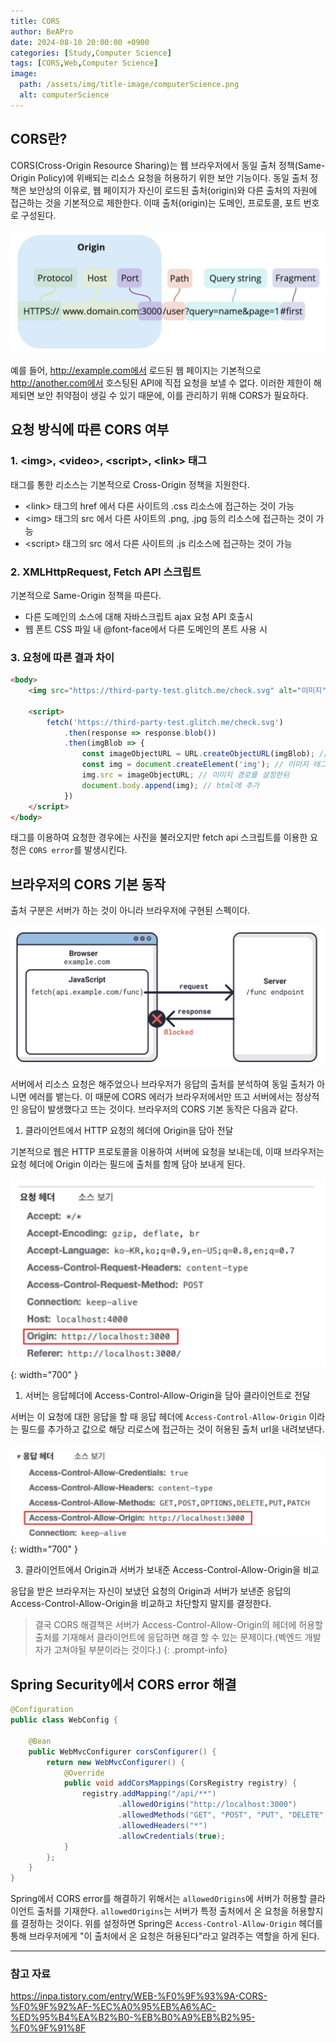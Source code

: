 ```yaml
---
title: CORS
author: BeAPro
date: 2024-08-10 20:00:00 +0900
categories: [Study,Computer Science]
tags: [CORS,Web,Computer Science]
image:
  path: /assets/img/title-image/computerScience.png
  alt: computerScience
---
```


## CORS란?
CORS(Cross-Origin Resource Sharing)는 웹 브라우저에서 동일 출처 정책(Same-Origin Policy)에 위배되는 리소스 요청을 허용하기 위한 보안 기능이다.
동일 출처 정책은 보안상의 이유로, 웹 페이지가 자신이 로드된 출처(origin)와 다른 출처의 자원에 접근하는 것을 기본적으로 제한한다. 이때 출처(origin)는 도메인, 프로토콜, 포트 번호로 구성된다.

![Desktop](/assets/img/CS/2024-08-10-CORS-01.png)

예를 들어, http://example.com에서 로드된 웹 페이지는 기본적으로 http://another.com에서 호스팅된 API에 직접 요청을 보낼 수 없다. 이러한 제한이 해제되면 보안 취약점이 생길 수 있기 때문에, 이를 관리하기 위해 CORS가 필요하다.

## 요청 방식에 따른 CORS 여부

### 1. \<img\>, \<video\>, \<script\>, \<link\> 태그

태그를 통한 리소스는 기본적으로 Cross-Origin 정책을 지원한다.

- \<link\> 태그의 href 에서 다른 사이트의 .css 리소스에 접근하는 것이 가능
- \<img\> 태그의 src 에서 다른 사이트의 .png, .jpg 등의 리소스에 접근하는 것이 가능
- \<script\> 태그의 src 에서 다른 사이트의 .js 리소스에 접근하는 것이 가능

### 2. XMLHttpRequest, Fetch API 스크립트

기본적으로 Same-Origin 정책을 따른다.

- 다른 도메인의 소스에 대해 자바스크립트 ajax 요청 API 호출시
- 웹 폰트 CSS 파일 내 @font-face에서 다른 도메인의 폰트 사용 시

### 3. 요청에 따른 결과 차이

```html
<body>
    <img src="https://third-party-test.glitch.me/check.svg" alt="이미지">

    <script>
        fetch('https://third-party-test.glitch.me/check.svg')
            .then(response => response.blob())
            .then(imgBlob => {
                const imageObjectURL = URL.createObjectURL(imgBlob); // 응답 받은 이미지를 blob 객체로 변환
                const img = document.createElement('img'); // 이미지 태그를 생성하고
                img.src = imageObjectURL; // 이미지 경로를 설정한뒤
                document.body.append(img); // html에 추가
            })
    </script>
</body>
```

태그를 이용하여 요청한 경우에는 사진을 불러오지만 fetch api 스크립트를 이용한 요청은 `CORS error`를 발생시킨다.

## 브라우저의 CORS 기본 동작
출처 구분은 서버가 하는 것이 아니라 브라우저에 구현된 스펙이다.

![Desktop](/assets/img/CS/2024-08-10-CORS-02.png)

서버에서 리소스 요청은 해주었으나 브라우저가 응답의 출처를 분석하여 동일 출처가 아니면 에러를 뱉는다. 이 때문에 CORS 에러가 브라우저에서만 뜨고 서버에서는 정상적인 응답이 발생했다고 뜨는 것이다.
브라우저의 CORS 기본 동작은 다음과 같다.

1. 클라이언트에서 HTTP 요청의 헤더에 Origin을 담아 전달

기본적으로 웹은 HTTP 프로토콜을 이용하여 서버에 요청을 보내는데, 이때 브라우저는 요청 헤더에 Origin 이라는 필드에 출처를 함께 담아 보내게 된다.

![Desktop](/assets/img/CS/2024-08-10-CORS-03.png){: width="700" }


1. 서버는 응답헤더에 Access-Control-Allow-Origin을 담아 클라이언트로 전달

서버는 이 요청에 대한 응답을 할 때 응답 헤더에 `Access-Control-Allow-Origin` 이라는 필드를 추가하고 값으로 해당 리로스에 접근하는 것이 허용된 출처 url을 내려보낸다.

![Desktop](/assets/img/CS/2024-08-10-CORS-04.png){: width="700" }

3. 클라이언트에서 Origin과 서버가 보내준 Access-Control-Allow-Origin을 비교

응답을 받은 브라우저는 자신이 보냈던 요청의 Origin과 서버가 보낸준 응답의 Access-Control-Allow-Origin을 비교하고 차단할지 말지를 결정한다.

> 결국 CORS 해결책은 서버가 Access-Control-Allow-Origin의 헤더에 허용할 출처를 기재해서 클라이언트에 응답하면 해결 할 수 있는 문제이다.(벡엔드 개발자가 고쳐야될 부분이라는 것이다.)
{: .prompt-info}

## Spring Security에서 CORS error 해결

```java
@Configuration
public class WebConfig {

    @Bean
    public WebMvcConfigurer corsConfigurer() {
        return new WebMvcConfigurer() {
            @Override
            public void addCorsMappings(CorsRegistry registry) {
                registry.addMapping("/api/**")
                        .allowedOrigins("http://localhost:3000")
                        .allowedMethods("GET", "POST", "PUT", "DELETE", "OPTIONS")
                        .allowedHeaders("*")
                        .allowCredentials(true);
            }
        };
    }
}
```
Spring에서 CORS error를 해결하기 위해서는 `allowedOrigins`에 서버가 허용할 클라이언트 출처를 기재한다. `allowedOrigins`는 서버가 특정 출처에서 온 요청을 허용할지를 결정하는 것이다. 위를 설정하면 Spring은 `Access-Control-Allow-Origin` 헤더를 통해 브라우저에게 "이 출처에서 온 요청은 허용된다"라고 알려주는 역할을 하게 된다.


---
### 참고 자료
https://inpa.tistory.com/entry/WEB-%F0%9F%93%9A-CORS-%F0%9F%92%AF-%EC%A0%95%EB%A6%AC-%ED%95%B4%EA%B2%B0-%EB%B0%A9%EB%B2%95-%F0%9F%91%8F
